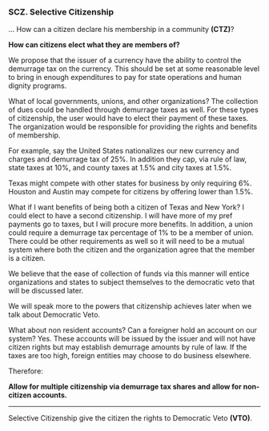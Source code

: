 
### SCZ. Selective Citizenship

... How can a citizen declare his membership in a community **(CTZ)**?

**How can citizens elect what they are members of?**

We propose that the issuer of a currency have the ability to control the demurrage tax on the currency. This should be set at some reasonable level to bring in enough expenditures to pay for state operations and human dignity programs.

What of local governments, unions, and other organizations?  The collection of dues could be handled through demurrage taxes as well.  For these types of citizenship, the user would have to elect their payment of these taxes. The organization would be responsible for providing the rights and benefits of membership.

For example, say the United States nationalizes our new currency and charges and demurrage tax of 25%. In addition they cap, via rule of law, state taxes at 10%, and county taxes at 1.5% and city taxes at 1.5%.

Texas might compete with other states for business by only requiring 6%.  Houston and Austin may compete for citizens by offering lower than 1.5%.

What if I want benefits of being both a citizen of Texas and New York?  I could elect to have a second citizenship.  I will have more of my pref payments go to taxes, but I will procure more benefits. In addition, a union could require a demurrage tax percentage of 1% to be a member of union.  There could be other requirements as well so it will need to be a mutual system where both the citizen and the organization agree that the member is a citizen.

We believe that the ease of collection of funds via this manner will entice organizations and states to subject themselves to the democratic veto that will be discussed later.

We will speak more to the powers that citizenship achieves later when we talk about Democratic Veto.

What about non resident accounts?  Can a foreigner hold an account on our system?  Yes.  These accounts will be issued by the issuer and will not have citizen rights but may establish demurrage amounts by rule of law.  If the taxes are too high, foreign entities may choose to do business elsewhere.

Therefore:

**Allow for multiple citizenship via demurrage tax shares and allow for non-citizen accounts.**

----------

Selective Citizenship give the citizen the rights to Democratic Veto **(VTO)**.





